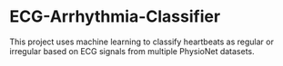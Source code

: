 # ECG-Arrhythmia-Classifier
This project uses machine learning to classify heartbeats as regular or irregular based on ECG signals from multiple PhysioNet datasets. 
